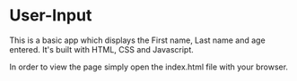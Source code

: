 # User-Input
This is a basic app which displays the First name, Last name and age entered. It's built with HTML, CSS and Javascript.

In order to view the page simply open the index.html file with your browser.
